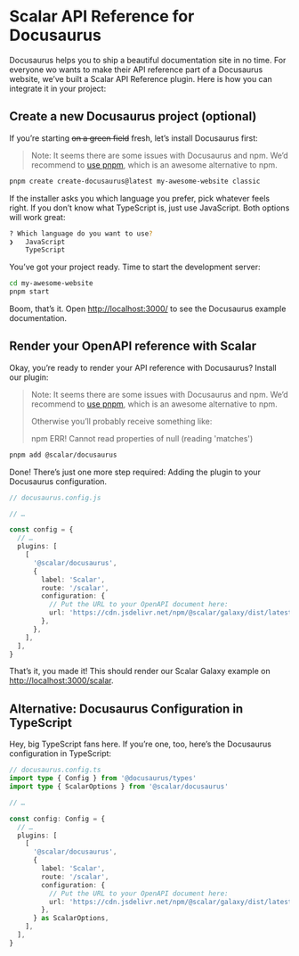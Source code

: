 # Scalar API Reference for Docusaurus

Docusaurus helps you to ship a beautiful documentation site in no time. For everyone wo wants to make their API reference part of a Docusaurus website, we’ve built a Scalar API Reference plugin. Here is how you can integrate it in your project:

## Create a new Docusaurus project (optional)

If you’re starting ~~on a green field~~ fresh, let’s install Docusaurus first:

> Note: It seems there are some issues with Docusaurus and npm. We’d recommend to [use pnpm](https://pnpm.io/installation), which is an awesome alternative to npm.

```bash
pnpm create create-docusaurus@latest my-awesome-website classic
```

If the installer asks you which language you prefer, pick whatever feels right. If you don’t know what TypeScript is, just use JavaScript. Both options will work great:

```bash
? Which language do you want to use?
❯   JavaScript
    TypeScript
```

You’ve got your project ready. Time to start the development server:

```bash
cd my-awesome-website
pnpm start
```

Boom, that’s it. Open <http://localhost:3000/> to see the Docusaurus example documentation.

## Render your OpenAPI reference with Scalar

Okay, you’re ready to render your API reference with Docusaurus? Install our plugin:

> Note: It seems there are some issues with Docusaurus and npm. We’d recommend to [use pnpm](https://pnpm.io/installation), which is an awesome alternative to npm.
>
> Otherwise you’ll probably receive something like:
>
> npm ERR! Cannot read properties of null (reading 'matches')

```bash
pnpm add @scalar/docusaurus
```

Done! There’s just one more step required: Adding the plugin to your Docusaurus configuration.

```ts
// docusaurus.config.js

// …

const config = {
  // …
  plugins: [
    [
      '@scalar/docusaurus',
      {
        label: 'Scalar',
        route: '/scalar',
        configuration: {
          // Put the URL to your OpenAPI document here:
          url: 'https://cdn.jsdelivr.net/npm/@scalar/galaxy/dist/latest.json',
        },
      },
    ],
  ],
}
```

That’s it, you made it! This should render our Scalar Galaxy example on <http://localhost:3000/scalar>.

## Alternative: Docusaurus Configuration in TypeScript

Hey, big TypeScript fans here. If you’re one, too, here’s the Docusaurus configuration in TypeScript:

```ts
// docusaurus.config.ts
import type { Config } from '@docusaurus/types'
import type { ScalarOptions } from '@scalar/docusaurus'

// …

const config: Config = {
  // …
  plugins: [
    [
      '@scalar/docusaurus',
      {
        label: 'Scalar',
        route: '/scalar',
        configuration: {
          // Put the URL to your OpenAPI document here:
          url: 'https://cdn.jsdelivr.net/npm/@scalar/galaxy/dist/latest.json',
        },
      } as ScalarOptions,
    ],
  ],
}
```
